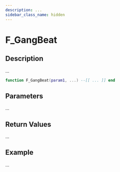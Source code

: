 ```yaml
---
description: ...
sidebar_class_name: hidden
---
```


# F_GangBeat

## Description

...

```lua
function F_GangBeat(param1, ...) --[[ ... ]] end
```

## Parameters

...

## Return Values

...

## Example

...

